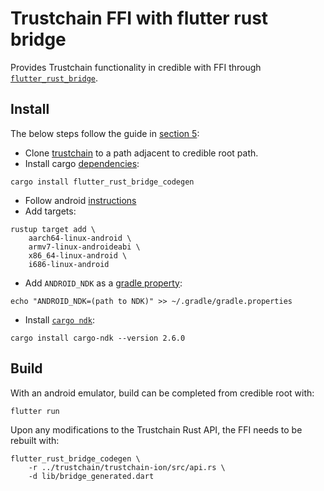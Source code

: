 # Trustchain FFI with flutter rust bridge

Provides Trustchain functionality in credible with FFI through [`flutter_rust_bridge`](https://github.com/fzyzcjy/flutter_rust_bridge).

## Install
The below steps follow the guide in [section 5](https://cjycode.com/flutter_rust_bridge/integrate.html):

- Clone [trustchain](https://github.com/alan-turing-institute/trustchain) to a path adjacent to credible root path.
- Install cargo [dependencies]():
```
cargo install flutter_rust_bridge_codegen
```
- Follow android [instructions](https://cjycode.com/flutter_rust_bridge/template/setup_android.html)
- Add targets:
```
rustup target add \
    aarch64-linux-android \
    armv7-linux-androideabi \
    x86_64-linux-android \
    i686-linux-android
```
- Add `ANDROID_NDK` as a [gradle property](https://cjycode.com/flutter_rust_bridge/template/setup_android.html#android_ndk-gradle-property):
```
echo "ANDROID_NDK=(path to NDK)" >> ~/.gradle/gradle.properties
```
- Install [`cargo ndk`](https://cjycode.com/flutter_rust_bridge/template/setup_android.html):
```shell
cargo install cargo-ndk --version 2.6.0
```

## Build
With an android emulator, build can be completed from credible root with:
```
flutter run
```
Upon any modifications to the Trustchain Rust API, the FFI needs to be rebuilt with:
```
flutter_rust_bridge_codegen \
    -r ../trustchain/trustchain-ion/src/api.rs \
    -d lib/bridge_generated.dart
```
